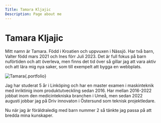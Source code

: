 ```yaml
---
Title: Tamara Kljajic
Description: Page about me
---
```


Tamara Kljajic
==========================

<!--The source for this page is in `content/index.md`.-->

Mitt namn är Tamara. Född i Kroatien och uppvuxen i Nässjö. Har två barn, Valter född mars 2021 och Ines förr Juli 2023. Det är full fokus på barn nuförtiden och att överleva, men finns det tid över så gillar jag att vara aktiv och att lära mig nya saker, som till exempelt att bygga en webbplats. 

![Tamara](image/tamara.jpg "Tamara"){.portfolio}

Jag har studerat 5 år i Linköping och har en master examen i maskinteknik med inriktinig inom produktutveckling sedan 2016. Har mellan 2016-2022 jobbat inom den medicintekniska branchen i Umeå, men sedan 2022 augusti jobbar jag på Driv innovaton i Östersund som teknisk projektledare.


Nu när jag är föräldraledig med barn nummer 2 så tänkte jag passa på att bredda mina kunskaper.


